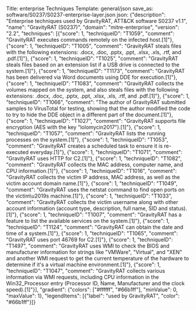Title: enterprise Techniques
Template: general/json
save_as: software/S0237/S0237-enterprise-layer.json
json: {"description": "Enterprise techniques used by GravityRAT, ATT&CK software S0237 v1.1", "name": "GravityRAT (S0237)", "domain": "mitre-enterprise", "version": "2.2", "techniques": [{"score": 1, "techniqueID": "T1059", "comment": "GravityRAT executes commands remotely on the infected host.[1]"}, {"score": 1, "techniqueID": "T1005", "comment": "GravityRAT steals files with the following extensions: .docx, .doc, .pptx, .ppt, .xlsx, .xls, .rtf, and .pdf.[1]"}, {"score": 1, "techniqueID": "T1025", "comment": "GravityRAT steals files based on an extension list if a USB drive is connected to the system.[1]"}, {"score": 1, "techniqueID": "T1173", "comment": "GravityRAT has been delivered via Word documents using DDE for execution.[1]"}, {"score": 1, "techniqueID": "T1083", "comment": "GravityRAT collects the volumes mapped on the system, and also steals files with the following extensions: .docx, .doc, .pptx, .ppt, .xlsx, .xls, .rtf, and .pdf.[1]"}, {"score": 1, "techniqueID": "T1066", "comment": "The author of GravityRAT submitted samples to VirusTotal for testing, showing that the author modified the code to try to hide the DDE object in a different part of the document.[1]"}, {"score": 1, "techniqueID": "T1027", "comment": "GravityRAT supports file encryption (AES with the key \"lolomycin2017\").[1]"}, {"score": 1, "techniqueID": "T1057", "comment": "GravityRAT lists the running processes on the system.[1]"}, {"score": 1, "techniqueID": "T1053", "comment": "GravityRAT creates a scheduled task to ensure it is re-executed everyday.[1]"}, {"score": 1, "techniqueID": "T1071", "comment": "GravityRAT uses HTTP for C2.[1]"}, {"score": 1, "techniqueID": "T1082", "comment": "GravityRAT collects the MAC address, computer name, and CPU information.[1]"}, {"score": 1, "techniqueID": "T1016", "comment": "GravityRAT collects the victim IP address, MAC address, as well as the victim account domain name.[1]"}, {"score": 1, "techniqueID": "T1049", "comment": "GravityRAT uses the netstat command to find open ports on the victim\u2019s machine.[1]"}, {"score": 1, "techniqueID": "T1033", "comment": "GravityRAT collects the victim username along with other account information (account type, description, full name, SID and status).[1]"}, {"score": 1, "techniqueID": "T1007", "comment": "GravityRAT has a feature to list the available services on the system.[1]"}, {"score": 1, "techniqueID": "T1124", "comment": "GravityRAT can obtain the date and time of a system.[1]"}, {"score": 1, "techniqueID": "T1065", "comment": "GravityRAT uses port 46769 for C2.[1]"}, {"score": 1, "techniqueID": "T1497", "comment": "GravityRAT uses WMI to check the BIOS and manufacturer information for strings like \"VMWare\", \"Virtual\", and \"XEN\" and another WMI request to get the current temperature of the hardware to determine if it's a virtual machine environment.[1]"}, {"score": 1, "techniqueID": "T1047", "comment": "GravityRAT collects various information via WMI requests, including CPU information in the Win32_Processor entry (Processor ID, Name, Manufacturer and the clock speed).[1]"}], "gradient": {"colors": ["#ffffff", "#66b1ff"], "minValue": 0, "maxValue": 1}, "legendItems": [{"label": "used by GravityRAT", "color": "#66b1ff"}]}